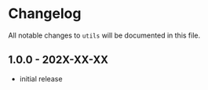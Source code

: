 # Changelog

All notable changes to `utils` will be documented in this file.

## 1.0.0 - 202X-XX-XX

- initial release
